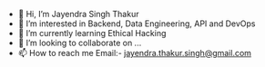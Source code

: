 - 👋 Hi, I’m Jayendra Singh Thakur
- 👀 I’m interested in Backend, Data Engineering, API and DevOps
- 🌱 I’m currently learning Ethical Hacking
- 💞️ I’m looking to collaborate on ...
- 📫 How to reach me Email:- jayendra.thakur.singh@gmail.com

<!---
jayendrat/jayendrat is a ✨ special ✨ repository because its `README.md` (this file) appears on your GitHub profile.
You can click the Preview link to take a look at your changes.
--->
